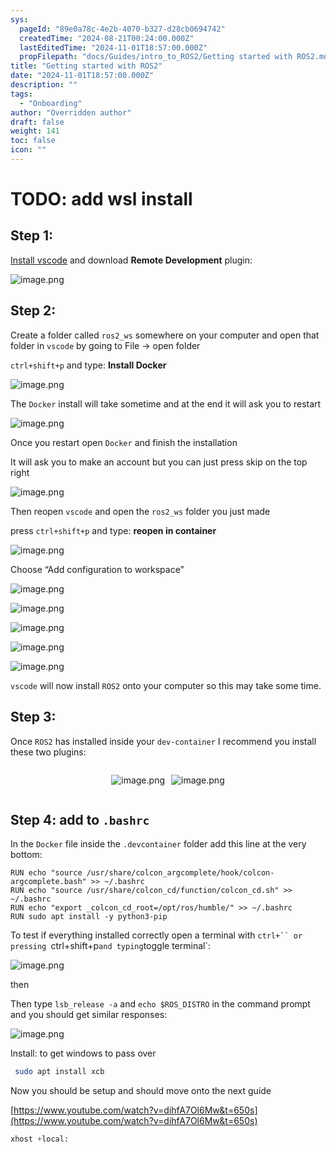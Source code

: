 ```yaml
---
sys:
  pageId: "89e0a78c-4e2b-4070-b327-d28cb0694742"
  createdTime: "2024-08-21T00:24:00.000Z"
  lastEditedTime: "2024-11-01T18:57:00.000Z"
  propFilepath: "docs/Guides/intro_to_ROS2/Getting started with ROS2.md"
title: "Getting started with ROS2"
date: "2024-11-01T18:57:00.000Z"
description: ""
tags:
  - "Onboarding"
author: "Overridden author"
draft: false
weight: 141
toc: false
icon: ""
---
```


# TODO: add wsl install

## Step 1:

[Install vscode](https://code.visualstudio.com/download) and download **Remote Development** plugin:

![image.png](https://prod-files-secure.s3.us-west-2.amazonaws.com/d518164a-d88e-44d1-a4ee-3adb3bd8bce0/efb52993-1881-4a40-b95e-6f020334f022/image.png?X-Amz-Algorithm=AWS4-HMAC-SHA256&X-Amz-Content-Sha256=UNSIGNED-PAYLOAD&X-Amz-Credential=ASIAZI2LB466XDOENGAE%2F20250408%2Fus-west-2%2Fs3%2Faws4_request&X-Amz-Date=20250408T161032Z&X-Amz-Expires=3600&X-Amz-Security-Token=IQoJb3JpZ2luX2VjEAAaCXVzLXdlc3QtMiJGMEQCICRxnY7DEo6OSPrnxB5X4dxm2yBv7GXFmX8Owf%2FUjnA0AiBN%2F9pKAnPY6%2F%2FLd136dl2W2bX1IdPpzqjhHOkRViLj%2Byr%2FAwh5EAAaDDYzNzQyMzE4MzgwNSIM1UrSrrj3HZ8%2BPccCKtwDSH%2BUMT%2BzbJvM5se%2Bcj3ChK5%2F9hq%2Feg5IaeSvh5sZ39ecASkspg1YYzlKBsxYtaqN4Ry%2FCwNrnadQixxU2wDhqxEl6UMocAltua5xtsONTIUxadoWtfa0nGIJOnz0xAGNufH6eSxhlh10EJ5gWZ%2BhCy%2BcqiOXeEG%2FoFEagSYR0xaws1ivyUgknrkg2xxcPtThtB4sBe%2Fu7UbxV2FZu68nD9BkMWDk4DUK10%2BosuzhUVKzqNSw2ZUwWwbemQomJBMkr%2Bjm3TEt5rA%2FePWUu%2F2t%2FU73rlrIuoEVXimJoanGmfALM0Ar9VIu8xSlSxNm7tQ%2B4567QMDXTF8c%2FEl25D1ZDxzCThX%2BXlgrmSN2%2F7O8JGvkfSsDYeja%2BHPpYL%2FCT3AEkqPjG%2BjORpSLkarBWjt3wrImKAI32nvq%2BzF48B4%2BA25KlX9IbYisV%2BU7L5QnaKIDxrPETgLoQ5zH5dmpJjamnADFOvPS86JZAu32%2FMKmDJJtbh5dooweqtgG1bxDGtdzob967WRT2fh%2BmPR4XKexRWLF%2F%2BUGPfnG67%2FMQBkU5mrQ8w3%2BhfXBfE%2BLgeozBCEw4IjZf6yhqKil67yhtXTe3RRJs0tsQL6meuEHHrHzKFnnOtL%2B9eL7ckq4NrwwvobVvwY6pgF2RqzrIzUTI%2FdaeCoZVzd1eL8IaxjteHGoyTU8lZLhAIX34tj8eNgsNvu3U%2BShcO9ng3bFoVap%2Fy3NnaQ87ue9lv7rP7I6r1JceZFcF8uKxRYX2FE1deVyTdJdH%2BEkUMS4kNE8OR9rBkD9%2BjVFH6zmG99deD5CyLomtz2VYcbA9gicyKRHMVZqg2Gi69nPR09cQZSqcVCYuCPaFwIs8tCg2P%2FA4Xl3&X-Amz-Signature=1eb416f10851ceb81be54ae627a08e540d65ccb3ebfe1caf3fcbf6ef0ede0f2a&X-Amz-SignedHeaders=host&x-id=GetObject)

## Step 2:

Create a folder called `ros2_ws` somewhere on your computer and open that folder in `vscode` by going to File → open folder 

`ctrl+shift+p` and type: **Install Docker**

![image.png](https://prod-files-secure.s3.us-west-2.amazonaws.com/d518164a-d88e-44d1-a4ee-3adb3bd8bce0/2269dc0e-1cd5-47ff-bceb-c04ad9b2eab0/image.png?X-Amz-Algorithm=AWS4-HMAC-SHA256&X-Amz-Content-Sha256=UNSIGNED-PAYLOAD&X-Amz-Credential=ASIAZI2LB466XDOENGAE%2F20250408%2Fus-west-2%2Fs3%2Faws4_request&X-Amz-Date=20250408T161032Z&X-Amz-Expires=3600&X-Amz-Security-Token=IQoJb3JpZ2luX2VjEAAaCXVzLXdlc3QtMiJGMEQCICRxnY7DEo6OSPrnxB5X4dxm2yBv7GXFmX8Owf%2FUjnA0AiBN%2F9pKAnPY6%2F%2FLd136dl2W2bX1IdPpzqjhHOkRViLj%2Byr%2FAwh5EAAaDDYzNzQyMzE4MzgwNSIM1UrSrrj3HZ8%2BPccCKtwDSH%2BUMT%2BzbJvM5se%2Bcj3ChK5%2F9hq%2Feg5IaeSvh5sZ39ecASkspg1YYzlKBsxYtaqN4Ry%2FCwNrnadQixxU2wDhqxEl6UMocAltua5xtsONTIUxadoWtfa0nGIJOnz0xAGNufH6eSxhlh10EJ5gWZ%2BhCy%2BcqiOXeEG%2FoFEagSYR0xaws1ivyUgknrkg2xxcPtThtB4sBe%2Fu7UbxV2FZu68nD9BkMWDk4DUK10%2BosuzhUVKzqNSw2ZUwWwbemQomJBMkr%2Bjm3TEt5rA%2FePWUu%2F2t%2FU73rlrIuoEVXimJoanGmfALM0Ar9VIu8xSlSxNm7tQ%2B4567QMDXTF8c%2FEl25D1ZDxzCThX%2BXlgrmSN2%2F7O8JGvkfSsDYeja%2BHPpYL%2FCT3AEkqPjG%2BjORpSLkarBWjt3wrImKAI32nvq%2BzF48B4%2BA25KlX9IbYisV%2BU7L5QnaKIDxrPETgLoQ5zH5dmpJjamnADFOvPS86JZAu32%2FMKmDJJtbh5dooweqtgG1bxDGtdzob967WRT2fh%2BmPR4XKexRWLF%2F%2BUGPfnG67%2FMQBkU5mrQ8w3%2BhfXBfE%2BLgeozBCEw4IjZf6yhqKil67yhtXTe3RRJs0tsQL6meuEHHrHzKFnnOtL%2B9eL7ckq4NrwwvobVvwY6pgF2RqzrIzUTI%2FdaeCoZVzd1eL8IaxjteHGoyTU8lZLhAIX34tj8eNgsNvu3U%2BShcO9ng3bFoVap%2Fy3NnaQ87ue9lv7rP7I6r1JceZFcF8uKxRYX2FE1deVyTdJdH%2BEkUMS4kNE8OR9rBkD9%2BjVFH6zmG99deD5CyLomtz2VYcbA9gicyKRHMVZqg2Gi69nPR09cQZSqcVCYuCPaFwIs8tCg2P%2FA4Xl3&X-Amz-Signature=5e46610e333426dbf9443a6bb8a3c5bf768ca5c7b6ce6595658734413ec7f425&X-Amz-SignedHeaders=host&x-id=GetObject)

The `Docker` install will take sometime and at the end it will ask you to restart

![image.png](https://prod-files-secure.s3.us-west-2.amazonaws.com/d518164a-d88e-44d1-a4ee-3adb3bd8bce0/ed233f78-be33-4b1f-b89c-9c346c0e961e/image.png?X-Amz-Algorithm=AWS4-HMAC-SHA256&X-Amz-Content-Sha256=UNSIGNED-PAYLOAD&X-Amz-Credential=ASIAZI2LB466XDOENGAE%2F20250408%2Fus-west-2%2Fs3%2Faws4_request&X-Amz-Date=20250408T161032Z&X-Amz-Expires=3600&X-Amz-Security-Token=IQoJb3JpZ2luX2VjEAAaCXVzLXdlc3QtMiJGMEQCICRxnY7DEo6OSPrnxB5X4dxm2yBv7GXFmX8Owf%2FUjnA0AiBN%2F9pKAnPY6%2F%2FLd136dl2W2bX1IdPpzqjhHOkRViLj%2Byr%2FAwh5EAAaDDYzNzQyMzE4MzgwNSIM1UrSrrj3HZ8%2BPccCKtwDSH%2BUMT%2BzbJvM5se%2Bcj3ChK5%2F9hq%2Feg5IaeSvh5sZ39ecASkspg1YYzlKBsxYtaqN4Ry%2FCwNrnadQixxU2wDhqxEl6UMocAltua5xtsONTIUxadoWtfa0nGIJOnz0xAGNufH6eSxhlh10EJ5gWZ%2BhCy%2BcqiOXeEG%2FoFEagSYR0xaws1ivyUgknrkg2xxcPtThtB4sBe%2Fu7UbxV2FZu68nD9BkMWDk4DUK10%2BosuzhUVKzqNSw2ZUwWwbemQomJBMkr%2Bjm3TEt5rA%2FePWUu%2F2t%2FU73rlrIuoEVXimJoanGmfALM0Ar9VIu8xSlSxNm7tQ%2B4567QMDXTF8c%2FEl25D1ZDxzCThX%2BXlgrmSN2%2F7O8JGvkfSsDYeja%2BHPpYL%2FCT3AEkqPjG%2BjORpSLkarBWjt3wrImKAI32nvq%2BzF48B4%2BA25KlX9IbYisV%2BU7L5QnaKIDxrPETgLoQ5zH5dmpJjamnADFOvPS86JZAu32%2FMKmDJJtbh5dooweqtgG1bxDGtdzob967WRT2fh%2BmPR4XKexRWLF%2F%2BUGPfnG67%2FMQBkU5mrQ8w3%2BhfXBfE%2BLgeozBCEw4IjZf6yhqKil67yhtXTe3RRJs0tsQL6meuEHHrHzKFnnOtL%2B9eL7ckq4NrwwvobVvwY6pgF2RqzrIzUTI%2FdaeCoZVzd1eL8IaxjteHGoyTU8lZLhAIX34tj8eNgsNvu3U%2BShcO9ng3bFoVap%2Fy3NnaQ87ue9lv7rP7I6r1JceZFcF8uKxRYX2FE1deVyTdJdH%2BEkUMS4kNE8OR9rBkD9%2BjVFH6zmG99deD5CyLomtz2VYcbA9gicyKRHMVZqg2Gi69nPR09cQZSqcVCYuCPaFwIs8tCg2P%2FA4Xl3&X-Amz-Signature=8a305bf5fcb7eba34a8c0adef95edb5ad8cc17656605c68491490373fb93d88c&X-Amz-SignedHeaders=host&x-id=GetObject)

Once you restart open `Docker` and finish the installation

It will ask you to make an account but you can just press skip on the top right

![image.png](https://prod-files-secure.s3.us-west-2.amazonaws.com/d518164a-d88e-44d1-a4ee-3adb3bd8bce0/21010ad9-1659-4fd9-9f59-9932a09b2a3d/image.png?X-Amz-Algorithm=AWS4-HMAC-SHA256&X-Amz-Content-Sha256=UNSIGNED-PAYLOAD&X-Amz-Credential=ASIAZI2LB466XDOENGAE%2F20250408%2Fus-west-2%2Fs3%2Faws4_request&X-Amz-Date=20250408T161032Z&X-Amz-Expires=3600&X-Amz-Security-Token=IQoJb3JpZ2luX2VjEAAaCXVzLXdlc3QtMiJGMEQCICRxnY7DEo6OSPrnxB5X4dxm2yBv7GXFmX8Owf%2FUjnA0AiBN%2F9pKAnPY6%2F%2FLd136dl2W2bX1IdPpzqjhHOkRViLj%2Byr%2FAwh5EAAaDDYzNzQyMzE4MzgwNSIM1UrSrrj3HZ8%2BPccCKtwDSH%2BUMT%2BzbJvM5se%2Bcj3ChK5%2F9hq%2Feg5IaeSvh5sZ39ecASkspg1YYzlKBsxYtaqN4Ry%2FCwNrnadQixxU2wDhqxEl6UMocAltua5xtsONTIUxadoWtfa0nGIJOnz0xAGNufH6eSxhlh10EJ5gWZ%2BhCy%2BcqiOXeEG%2FoFEagSYR0xaws1ivyUgknrkg2xxcPtThtB4sBe%2Fu7UbxV2FZu68nD9BkMWDk4DUK10%2BosuzhUVKzqNSw2ZUwWwbemQomJBMkr%2Bjm3TEt5rA%2FePWUu%2F2t%2FU73rlrIuoEVXimJoanGmfALM0Ar9VIu8xSlSxNm7tQ%2B4567QMDXTF8c%2FEl25D1ZDxzCThX%2BXlgrmSN2%2F7O8JGvkfSsDYeja%2BHPpYL%2FCT3AEkqPjG%2BjORpSLkarBWjt3wrImKAI32nvq%2BzF48B4%2BA25KlX9IbYisV%2BU7L5QnaKIDxrPETgLoQ5zH5dmpJjamnADFOvPS86JZAu32%2FMKmDJJtbh5dooweqtgG1bxDGtdzob967WRT2fh%2BmPR4XKexRWLF%2F%2BUGPfnG67%2FMQBkU5mrQ8w3%2BhfXBfE%2BLgeozBCEw4IjZf6yhqKil67yhtXTe3RRJs0tsQL6meuEHHrHzKFnnOtL%2B9eL7ckq4NrwwvobVvwY6pgF2RqzrIzUTI%2FdaeCoZVzd1eL8IaxjteHGoyTU8lZLhAIX34tj8eNgsNvu3U%2BShcO9ng3bFoVap%2Fy3NnaQ87ue9lv7rP7I6r1JceZFcF8uKxRYX2FE1deVyTdJdH%2BEkUMS4kNE8OR9rBkD9%2BjVFH6zmG99deD5CyLomtz2VYcbA9gicyKRHMVZqg2Gi69nPR09cQZSqcVCYuCPaFwIs8tCg2P%2FA4Xl3&X-Amz-Signature=358c212bb42a2fd02d98715d924166e9bfb3005f3e05bceaa923f9787b5eeede&X-Amz-SignedHeaders=host&x-id=GetObject)

Then reopen `vscode` and open the `ros2_ws` folder you just made

press `ctrl+shift+p` and type: **reopen in container**

![image.png](https://prod-files-secure.s3.us-west-2.amazonaws.com/d518164a-d88e-44d1-a4ee-3adb3bd8bce0/4e93b8c2-41ad-488c-8095-c74205196118/image.png?X-Amz-Algorithm=AWS4-HMAC-SHA256&X-Amz-Content-Sha256=UNSIGNED-PAYLOAD&X-Amz-Credential=ASIAZI2LB466XDOENGAE%2F20250408%2Fus-west-2%2Fs3%2Faws4_request&X-Amz-Date=20250408T161032Z&X-Amz-Expires=3600&X-Amz-Security-Token=IQoJb3JpZ2luX2VjEAAaCXVzLXdlc3QtMiJGMEQCICRxnY7DEo6OSPrnxB5X4dxm2yBv7GXFmX8Owf%2FUjnA0AiBN%2F9pKAnPY6%2F%2FLd136dl2W2bX1IdPpzqjhHOkRViLj%2Byr%2FAwh5EAAaDDYzNzQyMzE4MzgwNSIM1UrSrrj3HZ8%2BPccCKtwDSH%2BUMT%2BzbJvM5se%2Bcj3ChK5%2F9hq%2Feg5IaeSvh5sZ39ecASkspg1YYzlKBsxYtaqN4Ry%2FCwNrnadQixxU2wDhqxEl6UMocAltua5xtsONTIUxadoWtfa0nGIJOnz0xAGNufH6eSxhlh10EJ5gWZ%2BhCy%2BcqiOXeEG%2FoFEagSYR0xaws1ivyUgknrkg2xxcPtThtB4sBe%2Fu7UbxV2FZu68nD9BkMWDk4DUK10%2BosuzhUVKzqNSw2ZUwWwbemQomJBMkr%2Bjm3TEt5rA%2FePWUu%2F2t%2FU73rlrIuoEVXimJoanGmfALM0Ar9VIu8xSlSxNm7tQ%2B4567QMDXTF8c%2FEl25D1ZDxzCThX%2BXlgrmSN2%2F7O8JGvkfSsDYeja%2BHPpYL%2FCT3AEkqPjG%2BjORpSLkarBWjt3wrImKAI32nvq%2BzF48B4%2BA25KlX9IbYisV%2BU7L5QnaKIDxrPETgLoQ5zH5dmpJjamnADFOvPS86JZAu32%2FMKmDJJtbh5dooweqtgG1bxDGtdzob967WRT2fh%2BmPR4XKexRWLF%2F%2BUGPfnG67%2FMQBkU5mrQ8w3%2BhfXBfE%2BLgeozBCEw4IjZf6yhqKil67yhtXTe3RRJs0tsQL6meuEHHrHzKFnnOtL%2B9eL7ckq4NrwwvobVvwY6pgF2RqzrIzUTI%2FdaeCoZVzd1eL8IaxjteHGoyTU8lZLhAIX34tj8eNgsNvu3U%2BShcO9ng3bFoVap%2Fy3NnaQ87ue9lv7rP7I6r1JceZFcF8uKxRYX2FE1deVyTdJdH%2BEkUMS4kNE8OR9rBkD9%2BjVFH6zmG99deD5CyLomtz2VYcbA9gicyKRHMVZqg2Gi69nPR09cQZSqcVCYuCPaFwIs8tCg2P%2FA4Xl3&X-Amz-Signature=796d95933dbd4b18d32a17d3b80c3a2d00a2c1fa90c5796a78e6dac01908f5bf&X-Amz-SignedHeaders=host&x-id=GetObject)

Choose “Add configuration to workspace”

![image.png](https://prod-files-secure.s3.us-west-2.amazonaws.com/d518164a-d88e-44d1-a4ee-3adb3bd8bce0/9560b282-5060-4989-ba37-97e7b2c22476/image.png?X-Amz-Algorithm=AWS4-HMAC-SHA256&X-Amz-Content-Sha256=UNSIGNED-PAYLOAD&X-Amz-Credential=ASIAZI2LB466XDOENGAE%2F20250408%2Fus-west-2%2Fs3%2Faws4_request&X-Amz-Date=20250408T161032Z&X-Amz-Expires=3600&X-Amz-Security-Token=IQoJb3JpZ2luX2VjEAAaCXVzLXdlc3QtMiJGMEQCICRxnY7DEo6OSPrnxB5X4dxm2yBv7GXFmX8Owf%2FUjnA0AiBN%2F9pKAnPY6%2F%2FLd136dl2W2bX1IdPpzqjhHOkRViLj%2Byr%2FAwh5EAAaDDYzNzQyMzE4MzgwNSIM1UrSrrj3HZ8%2BPccCKtwDSH%2BUMT%2BzbJvM5se%2Bcj3ChK5%2F9hq%2Feg5IaeSvh5sZ39ecASkspg1YYzlKBsxYtaqN4Ry%2FCwNrnadQixxU2wDhqxEl6UMocAltua5xtsONTIUxadoWtfa0nGIJOnz0xAGNufH6eSxhlh10EJ5gWZ%2BhCy%2BcqiOXeEG%2FoFEagSYR0xaws1ivyUgknrkg2xxcPtThtB4sBe%2Fu7UbxV2FZu68nD9BkMWDk4DUK10%2BosuzhUVKzqNSw2ZUwWwbemQomJBMkr%2Bjm3TEt5rA%2FePWUu%2F2t%2FU73rlrIuoEVXimJoanGmfALM0Ar9VIu8xSlSxNm7tQ%2B4567QMDXTF8c%2FEl25D1ZDxzCThX%2BXlgrmSN2%2F7O8JGvkfSsDYeja%2BHPpYL%2FCT3AEkqPjG%2BjORpSLkarBWjt3wrImKAI32nvq%2BzF48B4%2BA25KlX9IbYisV%2BU7L5QnaKIDxrPETgLoQ5zH5dmpJjamnADFOvPS86JZAu32%2FMKmDJJtbh5dooweqtgG1bxDGtdzob967WRT2fh%2BmPR4XKexRWLF%2F%2BUGPfnG67%2FMQBkU5mrQ8w3%2BhfXBfE%2BLgeozBCEw4IjZf6yhqKil67yhtXTe3RRJs0tsQL6meuEHHrHzKFnnOtL%2B9eL7ckq4NrwwvobVvwY6pgF2RqzrIzUTI%2FdaeCoZVzd1eL8IaxjteHGoyTU8lZLhAIX34tj8eNgsNvu3U%2BShcO9ng3bFoVap%2Fy3NnaQ87ue9lv7rP7I6r1JceZFcF8uKxRYX2FE1deVyTdJdH%2BEkUMS4kNE8OR9rBkD9%2BjVFH6zmG99deD5CyLomtz2VYcbA9gicyKRHMVZqg2Gi69nPR09cQZSqcVCYuCPaFwIs8tCg2P%2FA4Xl3&X-Amz-Signature=a13274a54685870cff8b5d3a5a1d4c907c40a4540214e901b6893105b7080459&X-Amz-SignedHeaders=host&x-id=GetObject)

![image.png](https://prod-files-secure.s3.us-west-2.amazonaws.com/d518164a-d88e-44d1-a4ee-3adb3bd8bce0/2ee63f81-886b-48e8-a553-dc6e5eac99e4/image.png?X-Amz-Algorithm=AWS4-HMAC-SHA256&X-Amz-Content-Sha256=UNSIGNED-PAYLOAD&X-Amz-Credential=ASIAZI2LB466XDOENGAE%2F20250408%2Fus-west-2%2Fs3%2Faws4_request&X-Amz-Date=20250408T161032Z&X-Amz-Expires=3600&X-Amz-Security-Token=IQoJb3JpZ2luX2VjEAAaCXVzLXdlc3QtMiJGMEQCICRxnY7DEo6OSPrnxB5X4dxm2yBv7GXFmX8Owf%2FUjnA0AiBN%2F9pKAnPY6%2F%2FLd136dl2W2bX1IdPpzqjhHOkRViLj%2Byr%2FAwh5EAAaDDYzNzQyMzE4MzgwNSIM1UrSrrj3HZ8%2BPccCKtwDSH%2BUMT%2BzbJvM5se%2Bcj3ChK5%2F9hq%2Feg5IaeSvh5sZ39ecASkspg1YYzlKBsxYtaqN4Ry%2FCwNrnadQixxU2wDhqxEl6UMocAltua5xtsONTIUxadoWtfa0nGIJOnz0xAGNufH6eSxhlh10EJ5gWZ%2BhCy%2BcqiOXeEG%2FoFEagSYR0xaws1ivyUgknrkg2xxcPtThtB4sBe%2Fu7UbxV2FZu68nD9BkMWDk4DUK10%2BosuzhUVKzqNSw2ZUwWwbemQomJBMkr%2Bjm3TEt5rA%2FePWUu%2F2t%2FU73rlrIuoEVXimJoanGmfALM0Ar9VIu8xSlSxNm7tQ%2B4567QMDXTF8c%2FEl25D1ZDxzCThX%2BXlgrmSN2%2F7O8JGvkfSsDYeja%2BHPpYL%2FCT3AEkqPjG%2BjORpSLkarBWjt3wrImKAI32nvq%2BzF48B4%2BA25KlX9IbYisV%2BU7L5QnaKIDxrPETgLoQ5zH5dmpJjamnADFOvPS86JZAu32%2FMKmDJJtbh5dooweqtgG1bxDGtdzob967WRT2fh%2BmPR4XKexRWLF%2F%2BUGPfnG67%2FMQBkU5mrQ8w3%2BhfXBfE%2BLgeozBCEw4IjZf6yhqKil67yhtXTe3RRJs0tsQL6meuEHHrHzKFnnOtL%2B9eL7ckq4NrwwvobVvwY6pgF2RqzrIzUTI%2FdaeCoZVzd1eL8IaxjteHGoyTU8lZLhAIX34tj8eNgsNvu3U%2BShcO9ng3bFoVap%2Fy3NnaQ87ue9lv7rP7I6r1JceZFcF8uKxRYX2FE1deVyTdJdH%2BEkUMS4kNE8OR9rBkD9%2BjVFH6zmG99deD5CyLomtz2VYcbA9gicyKRHMVZqg2Gi69nPR09cQZSqcVCYuCPaFwIs8tCg2P%2FA4Xl3&X-Amz-Signature=610dfd1afba6820060012eee7676d73560470b16124cd3976309122c74fa236d&X-Amz-SignedHeaders=host&x-id=GetObject)

![image.png](https://prod-files-secure.s3.us-west-2.amazonaws.com/d518164a-d88e-44d1-a4ee-3adb3bd8bce0/ae1580b2-b048-407e-aed9-b584224a7a04/image.png?X-Amz-Algorithm=AWS4-HMAC-SHA256&X-Amz-Content-Sha256=UNSIGNED-PAYLOAD&X-Amz-Credential=ASIAZI2LB466XDOENGAE%2F20250408%2Fus-west-2%2Fs3%2Faws4_request&X-Amz-Date=20250408T161032Z&X-Amz-Expires=3600&X-Amz-Security-Token=IQoJb3JpZ2luX2VjEAAaCXVzLXdlc3QtMiJGMEQCICRxnY7DEo6OSPrnxB5X4dxm2yBv7GXFmX8Owf%2FUjnA0AiBN%2F9pKAnPY6%2F%2FLd136dl2W2bX1IdPpzqjhHOkRViLj%2Byr%2FAwh5EAAaDDYzNzQyMzE4MzgwNSIM1UrSrrj3HZ8%2BPccCKtwDSH%2BUMT%2BzbJvM5se%2Bcj3ChK5%2F9hq%2Feg5IaeSvh5sZ39ecASkspg1YYzlKBsxYtaqN4Ry%2FCwNrnadQixxU2wDhqxEl6UMocAltua5xtsONTIUxadoWtfa0nGIJOnz0xAGNufH6eSxhlh10EJ5gWZ%2BhCy%2BcqiOXeEG%2FoFEagSYR0xaws1ivyUgknrkg2xxcPtThtB4sBe%2Fu7UbxV2FZu68nD9BkMWDk4DUK10%2BosuzhUVKzqNSw2ZUwWwbemQomJBMkr%2Bjm3TEt5rA%2FePWUu%2F2t%2FU73rlrIuoEVXimJoanGmfALM0Ar9VIu8xSlSxNm7tQ%2B4567QMDXTF8c%2FEl25D1ZDxzCThX%2BXlgrmSN2%2F7O8JGvkfSsDYeja%2BHPpYL%2FCT3AEkqPjG%2BjORpSLkarBWjt3wrImKAI32nvq%2BzF48B4%2BA25KlX9IbYisV%2BU7L5QnaKIDxrPETgLoQ5zH5dmpJjamnADFOvPS86JZAu32%2FMKmDJJtbh5dooweqtgG1bxDGtdzob967WRT2fh%2BmPR4XKexRWLF%2F%2BUGPfnG67%2FMQBkU5mrQ8w3%2BhfXBfE%2BLgeozBCEw4IjZf6yhqKil67yhtXTe3RRJs0tsQL6meuEHHrHzKFnnOtL%2B9eL7ckq4NrwwvobVvwY6pgF2RqzrIzUTI%2FdaeCoZVzd1eL8IaxjteHGoyTU8lZLhAIX34tj8eNgsNvu3U%2BShcO9ng3bFoVap%2Fy3NnaQ87ue9lv7rP7I6r1JceZFcF8uKxRYX2FE1deVyTdJdH%2BEkUMS4kNE8OR9rBkD9%2BjVFH6zmG99deD5CyLomtz2VYcbA9gicyKRHMVZqg2Gi69nPR09cQZSqcVCYuCPaFwIs8tCg2P%2FA4Xl3&X-Amz-Signature=50c0c78a77d09b9141e2843422695bd4fae4aff99597912e292c6290cf8cf2b7&X-Amz-SignedHeaders=host&x-id=GetObject)

![image.png](https://prod-files-secure.s3.us-west-2.amazonaws.com/d518164a-d88e-44d1-a4ee-3adb3bd8bce0/53255b28-f75e-430f-b9e3-c0ac8577e42b/image.png?X-Amz-Algorithm=AWS4-HMAC-SHA256&X-Amz-Content-Sha256=UNSIGNED-PAYLOAD&X-Amz-Credential=ASIAZI2LB466XDOENGAE%2F20250408%2Fus-west-2%2Fs3%2Faws4_request&X-Amz-Date=20250408T161032Z&X-Amz-Expires=3600&X-Amz-Security-Token=IQoJb3JpZ2luX2VjEAAaCXVzLXdlc3QtMiJGMEQCICRxnY7DEo6OSPrnxB5X4dxm2yBv7GXFmX8Owf%2FUjnA0AiBN%2F9pKAnPY6%2F%2FLd136dl2W2bX1IdPpzqjhHOkRViLj%2Byr%2FAwh5EAAaDDYzNzQyMzE4MzgwNSIM1UrSrrj3HZ8%2BPccCKtwDSH%2BUMT%2BzbJvM5se%2Bcj3ChK5%2F9hq%2Feg5IaeSvh5sZ39ecASkspg1YYzlKBsxYtaqN4Ry%2FCwNrnadQixxU2wDhqxEl6UMocAltua5xtsONTIUxadoWtfa0nGIJOnz0xAGNufH6eSxhlh10EJ5gWZ%2BhCy%2BcqiOXeEG%2FoFEagSYR0xaws1ivyUgknrkg2xxcPtThtB4sBe%2Fu7UbxV2FZu68nD9BkMWDk4DUK10%2BosuzhUVKzqNSw2ZUwWwbemQomJBMkr%2Bjm3TEt5rA%2FePWUu%2F2t%2FU73rlrIuoEVXimJoanGmfALM0Ar9VIu8xSlSxNm7tQ%2B4567QMDXTF8c%2FEl25D1ZDxzCThX%2BXlgrmSN2%2F7O8JGvkfSsDYeja%2BHPpYL%2FCT3AEkqPjG%2BjORpSLkarBWjt3wrImKAI32nvq%2BzF48B4%2BA25KlX9IbYisV%2BU7L5QnaKIDxrPETgLoQ5zH5dmpJjamnADFOvPS86JZAu32%2FMKmDJJtbh5dooweqtgG1bxDGtdzob967WRT2fh%2BmPR4XKexRWLF%2F%2BUGPfnG67%2FMQBkU5mrQ8w3%2BhfXBfE%2BLgeozBCEw4IjZf6yhqKil67yhtXTe3RRJs0tsQL6meuEHHrHzKFnnOtL%2B9eL7ckq4NrwwvobVvwY6pgF2RqzrIzUTI%2FdaeCoZVzd1eL8IaxjteHGoyTU8lZLhAIX34tj8eNgsNvu3U%2BShcO9ng3bFoVap%2Fy3NnaQ87ue9lv7rP7I6r1JceZFcF8uKxRYX2FE1deVyTdJdH%2BEkUMS4kNE8OR9rBkD9%2BjVFH6zmG99deD5CyLomtz2VYcbA9gicyKRHMVZqg2Gi69nPR09cQZSqcVCYuCPaFwIs8tCg2P%2FA4Xl3&X-Amz-Signature=384417d2611f8f06350eb28b303c080945c1ce97000265f50ab8a0bfbd4e9454&X-Amz-SignedHeaders=host&x-id=GetObject)

![image.png](https://prod-files-secure.s3.us-west-2.amazonaws.com/d518164a-d88e-44d1-a4ee-3adb3bd8bce0/7c562767-5af9-4ffb-97d1-327bcdf4ee00/image.png?X-Amz-Algorithm=AWS4-HMAC-SHA256&X-Amz-Content-Sha256=UNSIGNED-PAYLOAD&X-Amz-Credential=ASIAZI2LB466XDOENGAE%2F20250408%2Fus-west-2%2Fs3%2Faws4_request&X-Amz-Date=20250408T161032Z&X-Amz-Expires=3600&X-Amz-Security-Token=IQoJb3JpZ2luX2VjEAAaCXVzLXdlc3QtMiJGMEQCICRxnY7DEo6OSPrnxB5X4dxm2yBv7GXFmX8Owf%2FUjnA0AiBN%2F9pKAnPY6%2F%2FLd136dl2W2bX1IdPpzqjhHOkRViLj%2Byr%2FAwh5EAAaDDYzNzQyMzE4MzgwNSIM1UrSrrj3HZ8%2BPccCKtwDSH%2BUMT%2BzbJvM5se%2Bcj3ChK5%2F9hq%2Feg5IaeSvh5sZ39ecASkspg1YYzlKBsxYtaqN4Ry%2FCwNrnadQixxU2wDhqxEl6UMocAltua5xtsONTIUxadoWtfa0nGIJOnz0xAGNufH6eSxhlh10EJ5gWZ%2BhCy%2BcqiOXeEG%2FoFEagSYR0xaws1ivyUgknrkg2xxcPtThtB4sBe%2Fu7UbxV2FZu68nD9BkMWDk4DUK10%2BosuzhUVKzqNSw2ZUwWwbemQomJBMkr%2Bjm3TEt5rA%2FePWUu%2F2t%2FU73rlrIuoEVXimJoanGmfALM0Ar9VIu8xSlSxNm7tQ%2B4567QMDXTF8c%2FEl25D1ZDxzCThX%2BXlgrmSN2%2F7O8JGvkfSsDYeja%2BHPpYL%2FCT3AEkqPjG%2BjORpSLkarBWjt3wrImKAI32nvq%2BzF48B4%2BA25KlX9IbYisV%2BU7L5QnaKIDxrPETgLoQ5zH5dmpJjamnADFOvPS86JZAu32%2FMKmDJJtbh5dooweqtgG1bxDGtdzob967WRT2fh%2BmPR4XKexRWLF%2F%2BUGPfnG67%2FMQBkU5mrQ8w3%2BhfXBfE%2BLgeozBCEw4IjZf6yhqKil67yhtXTe3RRJs0tsQL6meuEHHrHzKFnnOtL%2B9eL7ckq4NrwwvobVvwY6pgF2RqzrIzUTI%2FdaeCoZVzd1eL8IaxjteHGoyTU8lZLhAIX34tj8eNgsNvu3U%2BShcO9ng3bFoVap%2Fy3NnaQ87ue9lv7rP7I6r1JceZFcF8uKxRYX2FE1deVyTdJdH%2BEkUMS4kNE8OR9rBkD9%2BjVFH6zmG99deD5CyLomtz2VYcbA9gicyKRHMVZqg2Gi69nPR09cQZSqcVCYuCPaFwIs8tCg2P%2FA4Xl3&X-Amz-Signature=792fa410116c53edfa5eaba682124fc2c18431dd536c72294eec7e92e996536a&X-Amz-SignedHeaders=host&x-id=GetObject)

`vscode` will now install `ROS2` onto your computer so this may take some time.

## Step 3:

Once `ROS2` has installed inside your `dev-container` I recommend you install these two plugins:

<div style="display: flex;flex-direction: row; column-gap:10px; max-width: 630px;justify-content: center;">
<div>

![image.png](https://prod-files-secure.s3.us-west-2.amazonaws.com/d518164a-d88e-44d1-a4ee-3adb3bd8bce0/3fc3d550-5a54-4ba1-ba6b-faa01cdb7369/image.png?X-Amz-Algorithm=AWS4-HMAC-SHA256&X-Amz-Content-Sha256=UNSIGNED-PAYLOAD&X-Amz-Credential=ASIAZI2LB4667NMIOZ3J%2F20250408%2Fus-west-2%2Fs3%2Faws4_request&X-Amz-Date=20250408T161035Z&X-Amz-Expires=3600&X-Amz-Security-Token=IQoJb3JpZ2luX2VjEAAaCXVzLXdlc3QtMiJHMEUCIBGQRz4X%2B1N7anDzo9FZ6ufkcDLHdYw5VVH3v38ZCb06AiEAnvdhmLqAAnq611GhWzvqu3usAL7hM2vrU91OrlCFYRIq%2FwMIeRAAGgw2Mzc0MjMxODM4MDUiDBD8ZFsIycs7Wu%2FSVCrcA7jg3IaMdliq1RdG6f39%2BSlKCxiL7rxnULBLF9DUWynE2%2FZIozWndgxXyjYg8IGZAhjxlwc0IhvBTZqG0pip4%2FGAwys1mcARyNzAI7%2FfMUTZGg%2BhDDSY2WghIWCgCz1VaFwFMZT%2BYjoTp%2FgnSbJmIKrRP%2Fzg8lbChl3sscheNUZK0gq7pdh9JU6EUcA%2FOtS%2BScNnatfAL6afDCi4jdCA6OR%2B7D8jLRYDzjfjgzRBz%2BXmIruJ5ejJobLE05pCpmSg0B0KggKzPENZBz5O%2FlNQWkQ4DrxvnZYRaL8EdHZJ2jVbMI%2FuW9R4TpQiV9CgSlLXufl99onjl1ElIbuYmryxCjznWJJSTxG%2FCr8s8zZnMpIMZ5Uk3Fb8essUqFd%2F6T0vwdKku2HpecEK3iVkc0%2Fu%2BZobwP%2FUQyzY8rpBGd9RYT%2BUDje8luJL5ycg3LLa0EzeRGiKtKfsNWKIFh0uEEGmFqd3Y6rMWF9XQeCiDuff87zlp3s97veJbRiXnmUuxi7jyUmOG2daSKgXvJ72FPu6uEOEnePr0jEQJzyulQmEYRP18BlEaTAutz46EhLhb8G6CJid0%2FcBN64bDMZAwPoTXunQg27fUEJT1uFDFfLLDmJZB%2FQYCBDe5bpx9NMTMICH1b8GOqUBZWi6pmd5RVEjQQe%2FCAIT8O%2Ff3N6A0bQkeeyzwmXaYzxR0mgXIbS8CpYxZxX6dq2ApBg%2BSWjOPc30Te0udlcdU6QOiLToLqfzCI12NITva8zPOvWQaoND0rUFBvp3CGdSR7VSKYij%2B7zhIhvICHc%2BzfXvu59W1mUdi91smILu17QUcgSvvVLUs%2F3aGE5pz55J%2FLP5aNPBQL1Wv1Du4EYnr%2BVAkAOl&X-Amz-Signature=e26ba5b842bc5489cb1adb59a424401770d562c0098bc6d60c0babbadda8e8ee&X-Amz-SignedHeaders=host&x-id=GetObject)

</div>
<div>

![image.png](https://prod-files-secure.s3.us-west-2.amazonaws.com/d518164a-d88e-44d1-a4ee-3adb3bd8bce0/d994cc66-13c2-4093-a5a3-f84cf4601a82/image.png?X-Amz-Algorithm=AWS4-HMAC-SHA256&X-Amz-Content-Sha256=UNSIGNED-PAYLOAD&X-Amz-Credential=ASIAZI2LB466QLCYVIYW%2F20250408%2Fus-west-2%2Fs3%2Faws4_request&X-Amz-Date=20250408T161038Z&X-Amz-Expires=3600&X-Amz-Security-Token=IQoJb3JpZ2luX2VjEAAaCXVzLXdlc3QtMiJGMEQCIQCnr3bx5Zl%2BIt6jSFsM9KpqO0HczWmQJRlfUFyqNK5zLQIfB98GVd%2B2Fu%2BNOeIQ1pMYwfO%2FkYR7%2FpsFoQn%2F9y%2BibSr%2FAwh5EAAaDDYzNzQyMzE4MzgwNSIMZHorI7Ope6QNmIUiKtwD0Zgvdvw13Qf4E20ORmYNkXcXhxyO03SLVj474q2AJE74hhn1TwJYQfgbiNPjiplTrOstvjqBHHu3Sh5pzaW2ScwUvO3Qh1JvHElKKaXl2GOYr263NBqqn3%2B8CT02pP7y2GqSzJdJ8WxhotOENQNpDFVhWSs01RVTWomNeg6TU%2FyKU2Ib1NsN8aWNBPV50nArQeGPbY1%2B%2Bgfz3iTQgyUAqT3LXviRqAu4V9BnznbTDn%2FPX4Nspf%2BGo2NOXeLpKLCwQvJ1vpzrB%2FSTcl0RInMm72AXtJ63PbJVKFXS61Vtyxynj7wCyhjBBwwgbKXCVYzwor1uTYvJBaCWv16%2B1Jg8qgYzqnVzj0Ud0GyrAeOl351lfbf9nK7mwHhC7cc%2FbvJtZT4octtybiGdtfcEa2sOrbful05Ngu4iUQn1tnkgdn59SKcPJS6QuO5%2BFXMR9OAkYPiCjndeKdSdqg9oQy8gK%2B8qSypBG5vDKedBTP6bJfyQ2COKQqfkQVCR5s3hHPLXO38ybYgZZvj0FCHxVqo%2FPlTjDhnacGUZU%2B3%2BJ0tAu00XEEWFT93e%2FGnZDopleWxZ77UdCpXtYNCOyReNmX%2Bq4962b3JrBhQVm2HvTSuNgSkZXcBSB1atqbi9P1Ew2ofVvwY6pgFnD35gjE5xqJy6kDJ0slXt%2FTulSuuJNOqAddroQXsHTXn%2FbpTHOuAUd%2FhS6qzebfqII6BBygZQpXe8bj7Fm0APWerOhxn2FkBPb7GiC4yrNrJwjsPriLPE686XCVnyanVpISQH9fnomiHBMF0tfLEHisheqIOyRKKt1whY%2Bi2MshPGxW%2B%2FXelW8f9ehjLpHRw6zSfY7ssFz%2BNyELbizZgad2nktVa6&X-Amz-Signature=c86aa9e05b8acd77b2ca57a433296aa6f0ee07a2134ce999e7baa36eff121e46&X-Amz-SignedHeaders=host&x-id=GetObject)

</div>
</div>

## Step 4: add to `.bashrc`

In the `Docker` file inside the `.devcontainer` folder add this line at the very bottom: 

```docker
RUN echo "source /usr/share/colcon_argcomplete/hook/colcon-argcomplete.bash" >> ~/.bashrc
RUN echo "source /usr/share/colcon_cd/function/colcon_cd.sh" >> ~/.bashrc
RUN echo "export _colcon_cd_root=/opt/ros/humble/" >> ~/.bashrc
RUN sudo apt install -y python3-pip 
```

To test if everything installed correctly open a terminal with `ctrl+`` or pressing `ctrl+shift+p` and typing `toggle terminal`:

![image.png](https://prod-files-secure.s3.us-west-2.amazonaws.com/d518164a-d88e-44d1-a4ee-3adb3bd8bce0/6a4943d8-b04e-4c02-9a58-775f3384d1a5/image.png?X-Amz-Algorithm=AWS4-HMAC-SHA256&X-Amz-Content-Sha256=UNSIGNED-PAYLOAD&X-Amz-Credential=ASIAZI2LB466XDOENGAE%2F20250408%2Fus-west-2%2Fs3%2Faws4_request&X-Amz-Date=20250408T161032Z&X-Amz-Expires=3600&X-Amz-Security-Token=IQoJb3JpZ2luX2VjEAAaCXVzLXdlc3QtMiJGMEQCICRxnY7DEo6OSPrnxB5X4dxm2yBv7GXFmX8Owf%2FUjnA0AiBN%2F9pKAnPY6%2F%2FLd136dl2W2bX1IdPpzqjhHOkRViLj%2Byr%2FAwh5EAAaDDYzNzQyMzE4MzgwNSIM1UrSrrj3HZ8%2BPccCKtwDSH%2BUMT%2BzbJvM5se%2Bcj3ChK5%2F9hq%2Feg5IaeSvh5sZ39ecASkspg1YYzlKBsxYtaqN4Ry%2FCwNrnadQixxU2wDhqxEl6UMocAltua5xtsONTIUxadoWtfa0nGIJOnz0xAGNufH6eSxhlh10EJ5gWZ%2BhCy%2BcqiOXeEG%2FoFEagSYR0xaws1ivyUgknrkg2xxcPtThtB4sBe%2Fu7UbxV2FZu68nD9BkMWDk4DUK10%2BosuzhUVKzqNSw2ZUwWwbemQomJBMkr%2Bjm3TEt5rA%2FePWUu%2F2t%2FU73rlrIuoEVXimJoanGmfALM0Ar9VIu8xSlSxNm7tQ%2B4567QMDXTF8c%2FEl25D1ZDxzCThX%2BXlgrmSN2%2F7O8JGvkfSsDYeja%2BHPpYL%2FCT3AEkqPjG%2BjORpSLkarBWjt3wrImKAI32nvq%2BzF48B4%2BA25KlX9IbYisV%2BU7L5QnaKIDxrPETgLoQ5zH5dmpJjamnADFOvPS86JZAu32%2FMKmDJJtbh5dooweqtgG1bxDGtdzob967WRT2fh%2BmPR4XKexRWLF%2F%2BUGPfnG67%2FMQBkU5mrQ8w3%2BhfXBfE%2BLgeozBCEw4IjZf6yhqKil67yhtXTe3RRJs0tsQL6meuEHHrHzKFnnOtL%2B9eL7ckq4NrwwvobVvwY6pgF2RqzrIzUTI%2FdaeCoZVzd1eL8IaxjteHGoyTU8lZLhAIX34tj8eNgsNvu3U%2BShcO9ng3bFoVap%2Fy3NnaQ87ue9lv7rP7I6r1JceZFcF8uKxRYX2FE1deVyTdJdH%2BEkUMS4kNE8OR9rBkD9%2BjVFH6zmG99deD5CyLomtz2VYcbA9gicyKRHMVZqg2Gi69nPR09cQZSqcVCYuCPaFwIs8tCg2P%2FA4Xl3&X-Amz-Signature=caa851a1d1c46f0533f7faaafdc9ea2c96a3ffe3569b9efc266080872a8c02e6&X-Amz-SignedHeaders=host&x-id=GetObject)

then 

Then type `lsb_release -a` and `echo $ROS_DISTRO` in the command prompt and you should get similar responses:

![image.png](https://prod-files-secure.s3.us-west-2.amazonaws.com/d518164a-d88e-44d1-a4ee-3adb3bd8bce0/3e635dec-a805-4e85-8b9e-d000e5b71a4e/image.png?X-Amz-Algorithm=AWS4-HMAC-SHA256&X-Amz-Content-Sha256=UNSIGNED-PAYLOAD&X-Amz-Credential=ASIAZI2LB466XDOENGAE%2F20250408%2Fus-west-2%2Fs3%2Faws4_request&X-Amz-Date=20250408T161032Z&X-Amz-Expires=3600&X-Amz-Security-Token=IQoJb3JpZ2luX2VjEAAaCXVzLXdlc3QtMiJGMEQCICRxnY7DEo6OSPrnxB5X4dxm2yBv7GXFmX8Owf%2FUjnA0AiBN%2F9pKAnPY6%2F%2FLd136dl2W2bX1IdPpzqjhHOkRViLj%2Byr%2FAwh5EAAaDDYzNzQyMzE4MzgwNSIM1UrSrrj3HZ8%2BPccCKtwDSH%2BUMT%2BzbJvM5se%2Bcj3ChK5%2F9hq%2Feg5IaeSvh5sZ39ecASkspg1YYzlKBsxYtaqN4Ry%2FCwNrnadQixxU2wDhqxEl6UMocAltua5xtsONTIUxadoWtfa0nGIJOnz0xAGNufH6eSxhlh10EJ5gWZ%2BhCy%2BcqiOXeEG%2FoFEagSYR0xaws1ivyUgknrkg2xxcPtThtB4sBe%2Fu7UbxV2FZu68nD9BkMWDk4DUK10%2BosuzhUVKzqNSw2ZUwWwbemQomJBMkr%2Bjm3TEt5rA%2FePWUu%2F2t%2FU73rlrIuoEVXimJoanGmfALM0Ar9VIu8xSlSxNm7tQ%2B4567QMDXTF8c%2FEl25D1ZDxzCThX%2BXlgrmSN2%2F7O8JGvkfSsDYeja%2BHPpYL%2FCT3AEkqPjG%2BjORpSLkarBWjt3wrImKAI32nvq%2BzF48B4%2BA25KlX9IbYisV%2BU7L5QnaKIDxrPETgLoQ5zH5dmpJjamnADFOvPS86JZAu32%2FMKmDJJtbh5dooweqtgG1bxDGtdzob967WRT2fh%2BmPR4XKexRWLF%2F%2BUGPfnG67%2FMQBkU5mrQ8w3%2BhfXBfE%2BLgeozBCEw4IjZf6yhqKil67yhtXTe3RRJs0tsQL6meuEHHrHzKFnnOtL%2B9eL7ckq4NrwwvobVvwY6pgF2RqzrIzUTI%2FdaeCoZVzd1eL8IaxjteHGoyTU8lZLhAIX34tj8eNgsNvu3U%2BShcO9ng3bFoVap%2Fy3NnaQ87ue9lv7rP7I6r1JceZFcF8uKxRYX2FE1deVyTdJdH%2BEkUMS4kNE8OR9rBkD9%2BjVFH6zmG99deD5CyLomtz2VYcbA9gicyKRHMVZqg2Gi69nPR09cQZSqcVCYuCPaFwIs8tCg2P%2FA4Xl3&X-Amz-Signature=8965ac04c98cd8fd4d1104629b206a0e9ec371387ac2860f4f57b5eef4c3d7b2&X-Amz-SignedHeaders=host&x-id=GetObject)

Install:  to get windows to pass over

```bash
 sudo apt install xcb
```

Now you should be setup and should move onto the next guide 

[https://www.youtube.com/watch?v=dihfA7Ol6Mw&t=650s](https://www.youtube.com/watch?v=dihfA7Ol6Mw&t=650s)

```python
xhost +local:
```
